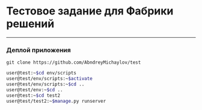 Тестовое задание для Фабрики решений
====================================
-----------------------------------
### Деплой приложения

```git
git clone https://github.com/AbndreyMichaylov/test
```
```bash
user@test:~$cd env/scripts
user@test/env/scripts:~$activate
user@test/env/scripts:~$cd ..
user@test/env:~$cd ..
user@test:~$cd test2
user@test/test2:~$manage.py runserver
```
